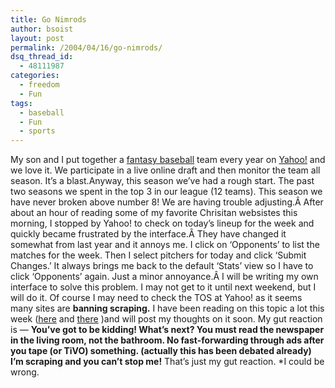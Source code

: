 ```yaml
---
title: Go Nimrods
author: bsoist
layout: post
permalink: /2004/04/16/go-nimrods/
dsq_thread_id:
  - 48111987
categories:
  - freedom
  - Fun
tags:
  - baseball
  - Fun
  - sports
---
```



My son and I put together a [fantasy baseball][1] team every year on [Yahoo!][2] and we love it. We participate in a live online draft and then monitor the team all season. It&#8217;s a blast.Anyway, this season we&#8217;ve had a rough start. The past two seasons we spent in the top 3 in our league (12 teams). This season we have never broken above number 8! We are having trouble adjusting.Â After about an hour of reading some of my favorite Chrisitan websistes this morning, I stopped by Yahoo! to check on today&#8217;s lineup for the week and quickly became frustrated by the interface.Â They have changed it somewhat from last year and it annoys me. I click on &#8216;Opponents&#8217; to list the matches for the week. Then I select pitchers for today and click &#8216;Submit Changes.&#8217; It always brings me back to the default &#8216;Stats&#8217; view so I have to click &#8216;Opponents&#8217; again. Just a minor annoyance.Â I will be writing my own interface to solve this problem. I may not get to it until next weekend, but I will do it. Of course I may need to check the TOS at Yahoo! as it seems many sites are **banning scraping.** I have been reading on this topic a lot this week ([here][3] and [there][4] )and will post my thoughts on it soon. My gut reaction is &#8212; **You&#8217;ve got to be kidding! What&#8217;s next? You must read the newspaper in the living room, not the bathroom. No fast-forwarding through ads after you tape (or TiVO) something. (actually this has been debated already) I&#8217;m scraping and you can&#8217;t stop me!** That&#8217;s just my gut reaction. *I could be wrong. <i class="fa fa-smile-o"></i>

 [1]: http://baseball.fantasysports.yahoo.com/
 [2]: http://yahoo.com/
 [3]: http://www.haledorr.com/publications/pub_detail.aspx?ID=2340&Type=5543
 [4]: http://www.internetnews.com/ec-news/article.php/3334651


